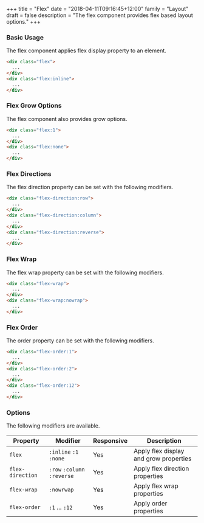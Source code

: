 +++
title = "Flex"
date = "2018-04-11T09:16:45+12:00"
family = "Layout"
draft = false
description = "The flex component provides flex based layout options."
+++

### Basic Usage

The flex component applies flex display property to an element.

```html
<div class="flex">
  ...
</div>
<div class="flex:inline">
  ...
</div>
```

### Flex Grow Options

The flex component also provides grow options.

```html
<div class="flex:1">
  ...
</div>
<div class="flex:none">
  ...
</div>
```

### Flex Directions

The flex direction property can be set with the following modifiers.

```html
<div class="flex-direction:row">
  ...
</div>
<div class="flex-direction:column">
  ...
</div>
<div class="flex-direction:reverse">
  ...
</div>
```

### Flex Wrap

The flex wrap property can be set with the following modifiers.

```html
<div class="flex-wrap">
  ...
</div>
<div class="flex-wrap:nowrap">
  ...
</div>
```

### Flex Order

The order property can be set with the following modifiers.

```html
<div class="flex-order:1">
  ...
</div>
<div class="flex-order:2">
  ...
</div>
<div class="flex-order:12">
  ...
</div>
```

### Options

The following modifiers are available.

<table class="table width:100% table:pile table@sm:unpile">
  <thead>
    <tr>
      <th>
        Property
      </th>
      <th>
        Modifier
      </th>
      <th>
        Responsive
      </th>
      <th>
        Description
      </th>
    </tr>
  </thead>
  <tr>
    <td data-label="Properties">
      <code>flex</code>
    </td>
    <td data-label="Attributes">
      <code>:inline</code> <code>:1</code> <code>:none</code>
    </td>
    <td data-label="Responsive">
      Yes
    </td>
    <td>
      Apply flex display and grow properties
    </td>
  </tr>
  <tr>
    <td data-label="Properties">
      <code>flex-direction</code>
    </td>
    <td data-label="Attributes">
      <code>:row</code> <code>:column</code> <code>:reverse</code>
    </td>
    <td data-label="Responsive">
      Yes
    </td>
    <td>
      Apply flex direction properties
    </td>
  </tr>
  <tr>
    <td data-label="Properties">
      <code>flex-wrap</code>
    </td>
    <td data-label="Attributes">
      <code>:nowrwap</code>
    </td>
    <td data-label="Responsive">
      Yes
    </td>
    <td>
      Apply flex wrap properties
    </td>
  </tr>
  <tr>
    <td data-label="Properties">
      <code>flex-order</code>
    </td>
    <td data-label="Attributes">
      <code>:1</code> ... <code>:12</code>
    </td>
    <td data-label="Responsive">
      Yes
    </td>
    <td>
      Apply order properties
    </td>
  </tr>
</table>
